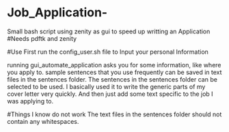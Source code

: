 # Job_Application-
Small bash script using zenity as gui to speed up writting an Application
#Needs
pdftk and zenity

#Use
First run the config_user.sh file to Input your personal Information

running gui_automate_application asks you for some information, like where you apply
to. 
sample sentences that you use frequently can be saved in text files in 
the sentences folder. 
The sentences in the sentences folder can be selected to be used. 
I basically used it to write the generic parts of my cover letter very quickly.
And then just add some text specific to the job I was applying to. 


#Things I know do not work
The text files in the sentences folder should not contain any whitespaces.  
